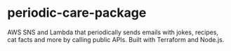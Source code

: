 # periodic-care-package
AWS SNS and Lambda that periodically sends emails with jokes, recipes, cat facts and more by calling public APIs. Built with Terraform and Node.js.
